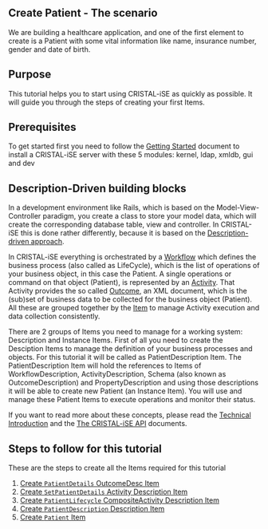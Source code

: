 Create Patient - The scenario 
-----------------------------

We are building a healthcare application, and one of the first element to create is a Patient with some vital information like name, insurance number, gender and date of birth. 

## Purpose 

This tutorial helps you to start using CRISTAL-iSE as quickly as possible. It will guide you through the steps of creating your first Items. 

## Prerequisites

To get started first you need to follow the [Getting Started](../Getting-Started) document to install a CRISTAL-iSE server with these 5 modules: kernel, ldap, xmldb, gui and dev

## Description-Driven building blocks

In a development environment like Rails, which is based on the Model-View-Controller paradigm, you create a class to store your model data, which will create the corresponding database table, view and controller. In CRISTAL-iSE this is done rather differently, because it is based on the [Description-driven approach](../Description-driven-Systems). 

In CRISTAL-iSE everything is orchestrated by a [Workflow](../Workflow) which defines the business process (also called as LifeCycle), which is the list of operations of your business object, in this case the Patient. A single operations or command on that object (Patient), is represented by an [Activity](../Activity). That Activity provides the so called [Outcome](../Outcome), an XML document, which is the (sub)set of business data to be collected for the business object (Patient). All these are grouped together by the [Item](../Item) to manage Activity execution and data collection consistently. 

There are 2 groups of Items you need to manage for a working system: Description and Instance Items. First of all you need to create the Desciption Items to manage the definition of your business processes and objects. For this tutorial it will be called as PatientDescription Item. The PatientDescription Item will hold the references to Items of WorkflowDescription, ActivityDescription, Schema (also known as OutcomeDescription) and PropertyDescription and using those descriptions it will be able to create new Patient (an Instance Item). You will use and manage these Patient Items to execute operations and monitor their status.

If you want to read more about these concepts, please read the [Technical Introduction](../Technical-Introduction) and the [The CRISTAL-iSE API](../API) documents.

## Steps to follow for this tutorial

These are the steps to create all the Items required for this tutorial

1. [Create `PatientDetails` OutcomeDesc Item](../Create-PatientDetails)
1. [Create `SetPatientDetails` Activity Description Item](../Create-SetPatientDetails)
1. [Create `PatientLifecycle` CompositeActivity Description Item](../Create-PatientLifecycle)
1. [Create `PatientDescription` Description Item](../Create-PatientDescription)
1. [Create `Patient` Item](../Create-Patient)
